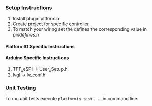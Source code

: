 ### Setup Instructions
1. Install plugin pltformio 
2. Create project for specific controller
3. To match your wiring set the defines the corresponding value in _pindefines.h_

#### PlatformIO Specific Instructions


#### Arduino Specific Instructions


1. TFT_eSPI -> User_Setup.h
2. lvgl -> lv_conf.h

### Unit Testing
To run unit tests execute `platformio test....` in command line